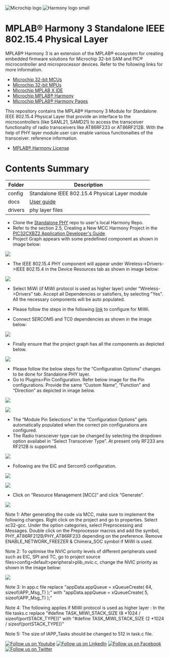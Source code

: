 ﻿![Microchip logo](https://raw.githubusercontent.com/wiki/Microchip-MPLAB-Harmony/Microchip-MPLAB-Harmony.github.io/images/microchip_logo.png)
![Harmony logo small](https://raw.githubusercontent.com/wiki/Microchip-MPLAB-Harmony/Microchip-MPLAB-Harmony.github.io/images/microchip_mplab_harmony_logo_small.png)

# MPLAB® Harmony 3 Standalone IEEE 802.15.4 Physical Layer

MPLAB® Harmony 3 is an extension of the MPLAB® ecosystem for creating embedded firmware solutions for Microchip 32-bit SAM and PIC® microcontroller and microprocessor devices.  Refer to the following links for more information.

- [Microchip 32-bit MCUs](https://www.microchip.com/design-centers/32-bit)
- [Microchip 32-bit MPUs](https://www.microchip.com/design-centers/32-bit-mpus)
- [Microchip MPLAB X IDE](https://www.microchip.com/mplab/mplab-x-ide)
- [Microchip MPLAB® Harmony](https://www.microchip.com/mplab/mplab-harmony)
- [Microchip MPLAB® Harmony Pages](https://microchip-mplab-harmony.github.io/)

This repository contains the MPLAB® Harmony 3 Module for Standalone IEEE 802.15.4 Physical Layer that provide an interface to the microcontrollers (like SAML21, SAMD21) to access the transceiver functionality of radio transceivers like AT86RF233 or AT86RF212B. 
With the help of PHY layer module user can enable various functionaities of the transceiver.
reference information.


- [MPLAB® Harmony License](mplab_harmony_license.md)


# Contents Summary

| Folder     | Description                                                       |
| -----------| ------------------------------------------------------------------|
| config     | Standalone IEEE 802.15.4 Physical Layer module |
| docs|         [User guide](./README.md)
| drivers    | phy layer files     |

- Clone the [Standalone PHY](https://github.com/MicrochipTech/wireless_15_4_phy_trx) repo to user's local Harmony Repo.
- Refer to the section 2.5, Creating a New MCC Harmony Project in the [PIC32CXBZ2 Application Developer's Guide](https://onlinedocs.microchip.com/g/GUID-A5330D3A-9F51-4A26-B71D-8503A493DF9C).
- Project Graph appears with some predefined component as shown in image below:

![](docs/img1.jpg)

- The IEEE 802.15.4 PHY component will appear under Wireless->Drivers->IEEE 802.15.4 in the Device Resources tab as shown in image below:

![](docs/img2.png)

- Select MiWi (if MiWi protocol is used as higher layer) under “Wireless->Drivers” tab. Accept all Dependencies or satisfiers, by selecting "Yes". All the necessary components will be auto populated.
- Please follow the steps in the following [link](https://github.com/MicrochipTech/MiWi/blob/main/docs/GUID-32628D58-8B41-490F-8DA4-520C34856980.md) to configure for MiWi.

- Connect SERCOM5 and TC0 dependencies as shown in the image below:

![](docs/img3.png)

- Finally ensure that the project graph has all the components as depicted below.

![](docs/img4.PNG)

- Please follow the below steps for the “Configuration Options” changes to be done for Standalone PHY layer.
- Go to Plugins>Pin Configuration. Refer below image for the Pin configurations. Provide the same “Custom Name”, “Function” and “Direction” as depicted in image below.

![](docs/PinCfg1.PNG)

![](docs/pinCfg2.PNG)

- The “Module Pin Selections” in the “Configuration Options” gets automatically populated when the correct pin configurations are configured.
- The Radio transceiver type can be changed by selecting the dropdown option availabel in “Select Transceiver Type”. At present only RF233 ans RF212B is supported.

![](docs/phy_configuration.PNG)

- Following are the EIC and Sercom5 configuration.

![](docs/eic_configuration.PNG)

![](docs/sercom_config.PNG)

- Click on “Resource Management [MCC]” and click “Generate”.

![](docs/mcc_code_gen.jpg)

Note 1: After generating the code via MCC, make sure to implement the following changes. Right click on the project and go to properties. Select xc32-gcc. Under the option categories, select Preprocessing and Messages. 
Double click on the Preprocessor macros and add the symbol, PHY_AT86RF212B/PHY_AT86RF233 depending on the preference. Remove ENABLE_NETWORK_FREEZER & Chimera_SOC symbol if MiWi is used.

Note 2: To optimise the NVIC priority levels of different peripherals used such as EIC, SPI and TC, go to project source files>config>default>peripheral>plib_nvic.c, change the NVIC priority as shown in the image below:

![](docs/nvic_priority.PNG)

Note 3: In app.c file replace "appData.appQueue = xQueueCreate( 64, sizeof(APP_Msg_T) );" with "appData.appQueue = xQueueCreate( 5, sizeof(APP_Msg_T) );"

Note 4: The following applies if MiWi protocol is used as higher layer : In the file tasks.c replace "#define TASK_MIWI_STACK_SIZE (8 *1024 / sizeof(portSTACK_TYPE))" with "#define TASK_MIWI_STACK_SIZE (2 *1024 / sizeof(portSTACK_TYPE))"

Note 5: The size of lAPP_Tasks should be changed to 512 in task.c file. 

[![Follow us on Youtube](https://img.shields.io/badge/Youtube-Follow%20us%20on%20Youtube-red.svg)](https://www.youtube.com/user/MicrochipTechnology)
[![Follow us on LinkedIn](https://img.shields.io/badge/LinkedIn-Follow%20us%20on%20LinkedIn-blue.svg)](https://www.linkedin.com/company/microchip-technology)
[![Follow us on Facebook](https://img.shields.io/badge/Facebook-Follow%20us%20on%20Facebook-blue.svg)](https://www.facebook.com/microchiptechnology/)
[![Follow us on Twitter](https://img.shields.io/twitter/follow/MicrochipTech.svg?style=social)](https://twitter.com/MicrochipTech)



